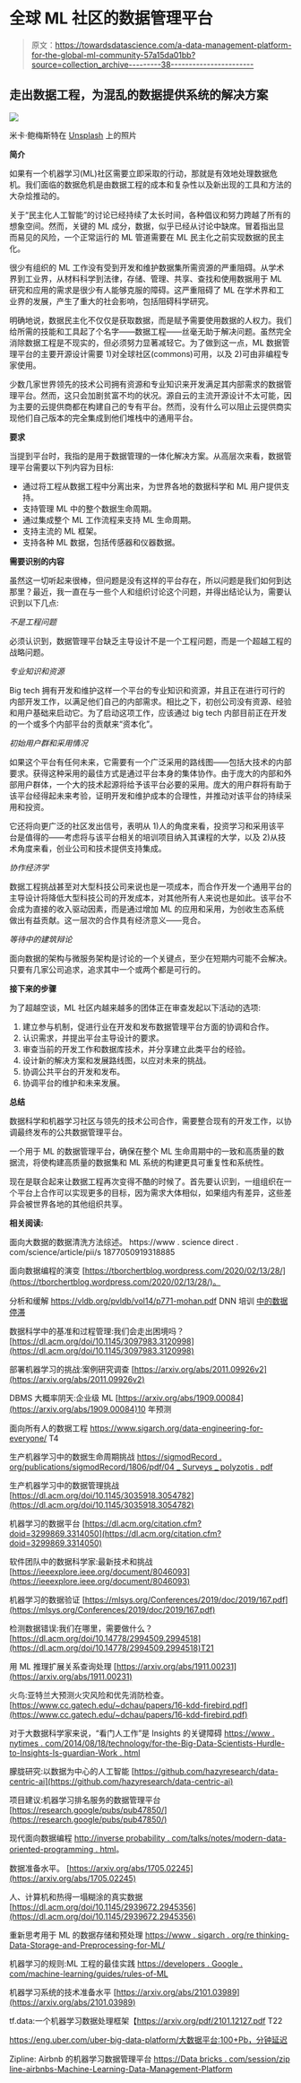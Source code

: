 # 全球 ML 社区的数据管理平台

> 原文：<https://towardsdatascience.com/a-data-management-platform-for-the-global-ml-community-57a15da01bb?source=collection_archive---------38----------------------->

## 走出数据工程，为混乱的数据提供系统的解决方案

![](img/3e62821909715e05f7ec89c84101496c.png)

米卡·鲍梅斯特在 [Unsplash](https://unsplash.com/s/photos/data?utm_source=unsplash&utm_medium=referral&utm_content=creditCopyText) 上的照片

**简介**

如果有一个机器学习(ML)社区需要立即采取的行动，那就是有效地处理数据危机。我们面临的数据危机是由数据工程的成本和复杂性以及新出现的工具和方法的大杂烩推动的。

关于“民主化人工智能”的讨论已经持续了太长时间，各种倡议和努力跨越了所有的想象空间。然而，关键的 ML 成分，数据，似乎已经从讨论中缺席。冒着指出显而易见的风险，一个正常运行的 ML 管道需要在 ML 民主化之前实现数据的民主化。

很少有组织的 ML 工作没有受到开发和维护数据集所需资源的严重阻碍。从学术界到工业界，从材料科学到法律，存储、管理、共享、查找和使用数据用于 ML 研究和应用的需求是很少有人能够克服的障碍。这严重阻碍了 ML 在学术界和工业界的发展，产生了重大的社会影响，包括阻碍科学研究。

明确地说，数据民主化不仅仅是获取数据，而是赋予需要使用数据的人权力。我们给所需的技能和工具起了个名字——数据工程——丝毫无助于解决问题。虽然完全消除数据工程是不现实的，但必须努力显著减轻它。为了做到这一点，ML 数据管理平台的主要开源设计需要 1)对全球社区(commons)可用，以及 2)可由非编程专家使用。

少数几家世界领先的技术公司拥有资源和专业知识来开发满足其内部需求的数据管理平台。然而，这只会加剧贫富不均的状况。源自云的主流开源设计不太可能，因为主要的云提供商都在构建自己的专有平台。然而，没有什么可以阻止云提供商实现他们自己版本的完全集成到他们堆栈中的通用平台。

**要求**

当提到平台时，我指的是用于数据管理的一体化解决方案。从高层次来看，数据管理平台需要以下列内容为目标:

*   通过将工程从数据工程中分离出来，为世界各地的数据科学和 ML 用户提供支持。
*   支持管理 ML 中的整个数据生命周期。
*   通过集成整个 ML 工作流程来支持 ML 生命周期。
*   支持主流的 ML 框架。
*   支持各种 ML 数据，包括传感器和仪器数据。

**需要识别的内容**

虽然这一切听起来很棒，但问题是没有这样的平台存在，所以问题是我们如何到达那里？最近，我一直在与一些个人和组织讨论这个问题，并得出结论认为，需要认识到以下几点:

*不是工程问题*

必须认识到，数据管理平台缺乏主导设计不是一个工程问题，而是一个超越工程的战略问题。

*专业知识和资源*

Big tech 拥有开发和维护这样一个平台的专业知识和资源，并且正在进行可行的内部开发工作，以满足他们自己的内部需求。相比之下，初创公司没有资源、经验和用户基础来启动它。为了启动这项工作，应该通过 big tech 内部目前正在开发的一个或多个内部平台的贡献来“资本化”。

*初始用户群和采用情况*

如果这个平台有任何未来，它需要有一个广泛采用的路线图——包括大技术的内部要求。获得这种采用的最佳方式是通过平台本身的集体协作。由于庞大的内部和外部用户群体，一个大的技术起源将给予该平台必要的采用。庞大的用户群将有助于该平台经得起未来考验，证明开发和维护成本的合理性，并推动对该平台的持续采用和投资。

它还将向更广泛的社区发出信号，表明从 1)人的角度来看，投资学习和采用该平台是值得的——考虑将与该平台相关的培训项目纳入其课程的大学，以及 2)从技术角度来看，创业公司和技术提供支持集成。

*协作经济学*

数据工程挑战甚至对大型科技公司来说也是一项成本，而合作开发一个通用平台的主导设计将降低大型科技公司的开发成本，对其他所有人来说也是如此。该平台不会成为直接的收入驱动因素，而是通过增加 ML 的应用和采用，为创收生态系统做出有益贡献。这一层次的合作具有经济意义——竞合。

*等待中的建筑辩论*

面向数据的架构与微服务架构是讨论的一个关键点，至少在短期内可能不会解决。只要有几家公司追求，追求其中一个或两个都是可行的。

**接下来的步骤**

为了超越空谈，ML 社区内越来越多的团体正在审查发起以下活动的选项:

1.  建立参与机制，促进行业在开发和发布数据管理平台方面的协调和合作。
2.  认识需求，并提出平台主导设计的要求。
3.  审查当前的开发工作和数据库技术，并分享建立此类平台的经验。
4.  设计新的解决方案和发展路线图，以应对未来的挑战。
5.  协调公共平台的开发和发布。
6.  协调平台的维护和未来发展。

**总结**

数据科学和机器学习社区与领先的技术公司合作，需要整合现有的开发工作，以协调最终发布的公共数据管理平台。

一个用于 ML 的数据管理平台，确保在整个 ML 生命周期中的一致和高质量的数据流，将使构建高质量的数据集和 ML 系统的构建更具可重复性和系统性。

现在是联合起来让数据工程再次变得不酷的时候了。首先要认识到，一组组织在一个平台上合作可以实现更多的目标，因为需求大体相似，如果组内有差异，这些差异会被世界各地的其他组织共享。

**相关阅读:**

面向大数据的数据清洗方法综述。
https://www . science direct . com/science/article/pii/s 1877050919318885

面向数据编程的演变
[https://tborchertblog.wordpress.com/2020/02/13/28/](https://tborchertblog.wordpress.com/2020/02/13/28/)。

分析和缓解 https://vldb.org/pvldb/vol14/p771-mohan.pdf DNN 培训
[中的数据停滞](https://vldb.org/pvldb/vol14/p771-mohan.pdf)

数据科学中的基准和过程管理:我们会走出困境吗？
[https://dl.acm.org/doi/10.1145/3097983.3120998](https://dl.acm.org/doi/10.1145/3097983.3120998)

部署机器学习的挑战:案例研究调查
[https://arxiv.org/abs/2011.09926v2](https://arxiv.org/abs/2011.09926v2)

DBMS 大概率阴天:企业级 ML
[https://arxiv.org/abs/1909.00084](https://arxiv.org/abs/1909.00084)10 年预测

面向所有人的数据工程
https://www.sigarch.org/data-engineering-for-everyone/ T4

生产机器学习中的数据生命周期挑战
[https://sigmodRecord . org/publications/sigmodRecord/1806/pdf/04 _ Surveys _ polyzotis . pdf](https://sigmodrecord.org/publications/sigmodRecord/1806/pdfs/04_Surveys_Polyzotis.pdf)

生产机器学习中的数据管理挑战
[https://dl.acm.org/doi/10.1145/3035918.3054782](https://dl.acm.org/doi/10.1145/3035918.3054782)

机器学习的数据平台
[https://dl.acm.org/citation.cfm?doid=3299869.3314050](https://dl.acm.org/citation.cfm?doid=3299869.3314050)

软件团队中的数据科学家:最新技术和挑战
[https://ieeexplore.ieee.org/document/8046093](https://ieeexplore.ieee.org/document/8046093)

机器学习的数据验证
[https://mlsys.org/Conferences/2019/doc/2019/167.pdf](https://mlsys.org/Conferences/2019/doc/2019/167.pdf)

检测数据错误:我们在哪里，需要做什么？[https://dl.acm.org/doi/10.14778/2994509.2994518](https://dl.acm.org/doi/10.14778/2994509.2994518)T21

用 ML 推理扩展关系查询处理
[https://arxiv.org/abs/1911.00231](https://arxiv.org/abs/1911.00231)

火鸟:亚特兰大预测火灾风险和优先消防检查。
[https://www.cc.gatech.edu/~dchau/papers/16-kdd-firebird.pdf](https://www.cc.gatech.edu/~dchau/papers/16-kdd-firebird.pdf)

对于大数据科学家来说，“看门人工作”是 Insights 的关键障碍
[https://www . nytimes . com/2014/08/18/technology/for-the-Big-Data-Scientists-Hurdle-to-Insights-Is-guardian-Work . html](https://www.nytimes.com/2014/08/18/technology/for-big-data-scientists-hurdle-to-insights-is-janitor-work.html)

朦胧研究:以数据为中心的人工智能
[https://github.com/hazyresearch/data-centric-ai](https://github.com/hazyresearch/data-centric-ai)

项目建议:机器学习排名服务的数据管理平台
[https://research.google/pubs/pub47850/](https://research.google/pubs/pub47850/)

现代面向数据编程
[http://inverse probability . com/talks/notes/modern-data-oriented-programming . html](http://inverseprobability.com/talks/notes/modern-data-oriented-programming.html)。

数据准备水平。
[https://arxiv.org/abs/1705.02245](https://arxiv.org/abs/1705.02245)

人、计算机和热得一塌糊涂的真实数据
[https://dl.acm.org/doi/10.1145/2939672.2945356](https://dl.acm.org/doi/10.1145/2939672.2945356)

重新思考用于 ML 的数据存储和预处理
[https://www . sigarch . org/re thinking-Data-Storage-and-Preprocessing-for-ML/](https://www.sigarch.org/rethinking-data-storage-and-preprocessing-for-ml/)

机器学习的规则:ML 工程的最佳实践
[https://developers . Google . com/machine-learning/guides/rules-of-ML](https://developers.google.com/machine-learning/guides/rules-of-ml)

机器学习系统的技术准备水平
[https://arxiv.org/abs/2101.03989](https://arxiv.org/abs/2101.03989)

tf.data:一个机器学习数据处理框架【https://arxiv.org/pdf/2101.12127.pdf
T22

https://eng.uber.com/uber-big-data-platform/大数据平台:100+Pb，分钟延迟

Zipline: Airbnb 的机器学习数据管理平台
[https://Data bricks . com/session/zip line-airbnbs-Machine-Learning-Data-Management-Platform](https://databricks.com/session/zipline-airbnbs-machine-learning-data-management-platform)